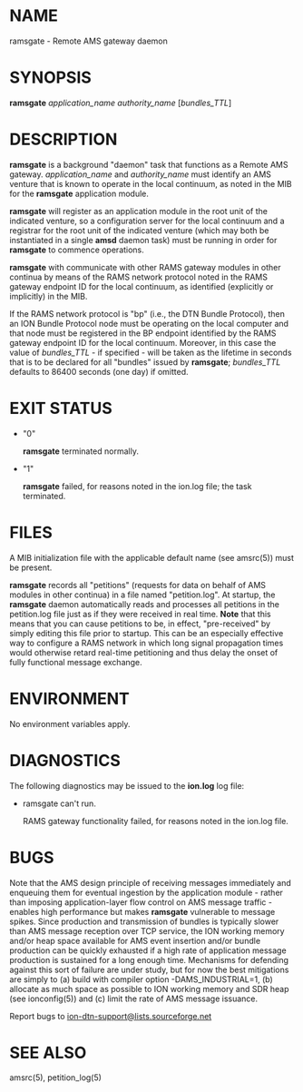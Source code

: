 # NAME

ramsgate - Remote AMS gateway daemon

# SYNOPSIS

**ramsgate** _application\_name_ _authority\_name_ \[_bundles\_TTL_\]

# DESCRIPTION

**ramsgate** is a background "daemon" task that functions as a Remote AMS
gateway.  _application\_name_ and _authority\_name_ must identify an AMS
venture that is known to operate in the local continuum, as noted in the
MIB for the **ramsgate** application module.

**ramsgate** will register as an application module in the root unit of
the indicated venture, so a configuration server for the local continuum
and a registrar for the root unit of the indicated venture (which may
both be instantiated in a single **amsd** daemon task) must be running
in order for **ramsgate** to commence operations.

**ramsgate** with communicate with other RAMS gateway modules in other
continua by means of the RAMS network protocol noted in the RAMS gateway
endpoint ID for the local continuum, as identified (explicitly or implicitly)
in the MIB.

If the RAMS network protocol is "bp" (i.e., the DTN Bundle Protocol), then
an ION Bundle Protocol node must be operating on the local computer and that
node must be registered in the BP endpoint identified by the RAMS gateway
endpoint ID for the local continuum.  Moreover, in this case the value of
_bundles\_TTL_ - if specified - will be taken as the lifetime in seconds that
is to be declared for all "bundles" issued by **ramsgate**; _bundles\_TTL_
defaults to 86400 seconds (one day) if omitted.

# EXIT STATUS

- "0"

    **ramsgate** terminated normally.

- "1"

    **ramsgate** failed, for reasons noted in the ion.log file; the task
    terminated.

# FILES

A MIB initialization file with the applicable default name (see amsrc(5))
must be present.

**ramsgate** records all "petitions" (requests for data on behalf of AMS
modules in other continua) in a file named "petition.log".  At startup,
the **ramsgate** daemon automatically reads and processes all petitions
in the petition.log file just as if they were received in real time.  **Note**
that this means that you can cause petitions to be, in effect, "pre-received"
by simply editing this file prior to startup.  This can be an especially
effective way to configure a RAMS network in which long signal propagation
times would otherwise retard real-time petitioning and thus delay the onset
of fully functional message exchange.

# ENVIRONMENT

No environment variables apply.

# DIAGNOSTICS

The following diagnostics may be issued to the **ion.log** log file:

- ramsgate can't run.

    RAMS gateway functionality failed, for reasons noted in the ion.log file.

# BUGS

Note that the AMS design principle of receiving messages immediately and
enqueuing them for eventual ingestion by the application module - rather
than imposing application-layer flow control on AMS message traffic - enables
high performance but makes **ramsgate** vulnerable to message spikes.  Since
production and transmission of bundles is typically slower than AMS message
reception over TCP service, the ION working memory and/or heap space available
for AMS event insertion and/or bundle production can be quickly exhausted if
a high rate of application message production is sustained for a long enough
time.  Mechanisms for defending against this sort of failure are under study,
but for now the best mitigations are simply to (a) build with compiler option
\-DAMS\_INDUSTRIAL=1, (b) allocate as much space as possible to ION working
memory and SDR heap (see ionconfig(5)) and (c) limit the rate of AMS message
issuance.

Report bugs to <ion-dtn-support@lists.sourceforge.net>

# SEE ALSO

amsrc(5), petition\_log(5)

